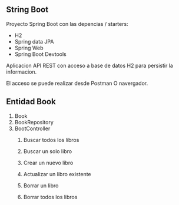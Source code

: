 ## String Boot

Proyecto Spring Boot con las depencias / starters:
* H2
* Spring data JPA
* Spring Web
* Spring Boot Devtools

Aplicacion API REST con acceso a base de datos H2 para persistir la informacion.

El acceso se puede realizar desde Postman O navergador.

## Entidad Book

1. Book
2. BookRepository
3. BootController
   1. Buscar todos los libros
   
   2. Buscar un solo libro
   
   3. Crear un nuevo libro
   
   4. Actualizar un libro existente
   
   5. Borrar un libro
   
   6. Borrar todos los libros
